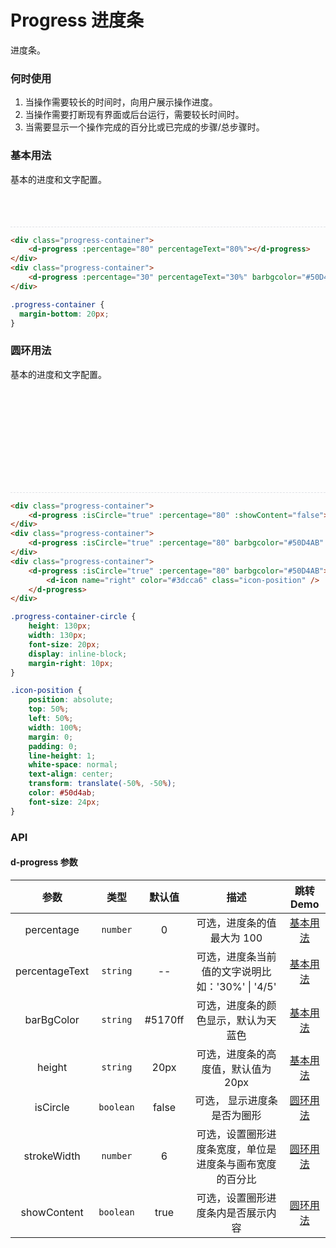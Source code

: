 # Progress 进度条

进度条。

### 何时使用
1. 当操作需要较长的时间时，向用户展示操作进度。
2. 当操作需要打断现有界面或后台运行，需要较长时间时。
3. 当需要显示一个操作完成的百分比或已完成的步骤/总步骤时。

### 基本用法
基本的进度和文字配置。

<section class="devui-code-box-demo">
    <div class="progress-container">
        <d-progress :percentage="80" percentageText="80%"></d-progress>
    </div>
    <div class="progress-container">
        <d-progress :percentage="30" percentageText="30%" barbgcolor="#50D4AB" height="30px"></d-progress>
    </div>
</section>


```html
<div class="progress-container">
    <d-progress :percentage="80" percentageText="80%"></d-progress>
</div>
<div class="progress-container">
    <d-progress :percentage="30" percentageText="30%" barbgcolor="#50D4AB" height="30px"></d-progress>
</div>
```

```css
.progress-container {
  margin-bottom: 20px;
}
```

### 圆环用法
基本的进度和文字配置。

<section class="devui-code-box-demo">
    <div class="progress-container-circle">
        <d-progress :isCircle="true" :percentage="80" :showContent="false"> </d-progress>
    </div>
    <div class="progress-container-circle">
        <d-progress :isCircle="true" :percentage="80" barbgcolor="#50D4AB" :strokeWidth="8">
        </d-progress>
    </div>
    <div class="progress-container-circle">
        <d-progress :isCircle="true" :percentage="80" barbgcolor="#50D4AB">
            <d-icon
                name="right"
                color="#3dcca6"
                class="icon-position"
            />
        </d-progress>
    </div>
</section>


```html
<div class="progress-container">
    <d-progress :isCircle="true" :percentage="80" :showContent="false"></d-progress>
</div>
<div class="progress-container">
    <d-progress :isCircle="true" :percentage="80" barbgcolor="#50D4AB" :strokeWidth="8"></d-progress>
</div>
<div class="progress-container">
    <d-progress :isCircle="true" :percentage="80" barbgcolor="#50D4AB">
        <d-icon name="right" color="#3dcca6" class="icon-position" />
    </d-progress>
</div>
```

```css
.progress-container-circle {
    height: 130px;
    width: 130px;
    font-size: 20px;
    display: inline-block;
    margin-right: 10px;
}

.icon-position {
    position: absolute;
    top: 50%;
    left: 50%;
    width: 100%;
    margin: 0;
    padding: 0;
    line-height: 1;
    white-space: normal;
    text-align: center;
    transform: translate(-50%, -50%);
    color: #50d4ab;
    font-size: 24px;
}
```

### API
#### d-progress 参数
| 参数 | 类型 | 默认值 | 描述 | 跳转Demo |
| :---: | :---: | :---: | :---: | :---: |
| percentage | `number` | 0 | 可选，进度条的值最大为 100 | [基本用法](#基本用法) |
| percentageText |  `string` | -- | 可选，进度条当前值的文字说明比如：'30%' \| '4/5' | [基本用法](#基本用法) |
| barBgColor |  `string` | #5170ff | 可选，进度条的颜色显示，默认为天蓝色 | [基本用法](#基本用法) |
| height |  `string` | 20px | 可选，进度条的高度值，默认值为 20px | [基本用法](#基本用法) |
| isCircle |  `boolean` | false | 可选， 显示进度条是否为圈形 | [圆环用法](#圆环用法) |
| strokeWidth |  `number` | 6 | 可选，设置圈形进度条宽度，单位是进度条与画布宽度的百分比 | [圆环用法](#圆环用法) |
| showContent |  `boolean` | true | 可选，设置圈形进度条内是否展示内容 | [圆环用法](#圆环用法) |


<style lang="scss">
.devui-code-box-demo{
    border-bottom: 1px dashed #dfe1e6;
    padding: 16px 0;
    .progress-container {
        margin-bottom: 20px;
    }
    .progress-container-circle {
        height: 130px;
        width: 130px;
        font-size: 20px;
        display: inline-block;
        margin-right: 10px;
        .icon-position {
            position: absolute;
            top: 50%;
            left: 50%;
            width: 100%;
            margin: 0;
            padding: 0;
            line-height: 1;
            white-space: normal;
            text-align: center;
            transform: translate(-50%, -50%);
            color: #50d4ab;
            font-size: 24px;
        }
    }
}
</style>
